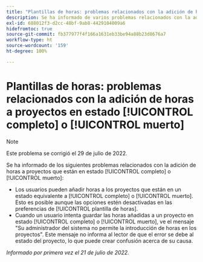 ```yaml
---
title: "Plantillas de horas: problemas relacionados con la adición de horas a proyectos en estado completo o muerto"
description: Se ha informado de varios problemas relacionados con la adición de horas a proyectos que están en estado completo o muerto.
exl-id: 688012f3-d2cc-48bf-9ab8-4429104009a6
hidefromtoc: true
source-git-commit: fb377977f4f166a1631eb33be94a88b23d8676a7
workflow-type: ht
source-wordcount: '159'
ht-degree: 100%

---
```


# Plantillas de horas: problemas relacionados con la adición de horas a proyectos en estado [!UICONTROL completo] o [!UICONTROL muerto]

>[!NOTE]
>
>Este problema se corrigió el 29 de julio de 2022.

Se ha informado de los siguientes problemas relacionados con la adición de horas a proyectos que están en estado [!UICONTROL completo] o [!UICONTROL muerto]:

* Los usuarios pueden añadir horas a los proyectos que están en un estado equivalente a [!UICONTROL completo] o [!UICONTROL muerto]. Esto es posible aunque las opciones estén desactivadas en las preferencias de [!UICONTROL plantilla de horas].
* Cuando un usuario intenta guardar las horas añadidas a un proyecto en estado [!UICONTROL completo] o [!UICONTROL muerto], ve el mensaje &quot;Su administrador del sistema no permite la introducción de horas en los proyectos&quot;. Este mensaje no informa al lector de que el error se debe al estado del proyecto, lo que puede crear confusión acerca de su causa.

_Informado por primera vez el 21 de julio de 2022._
